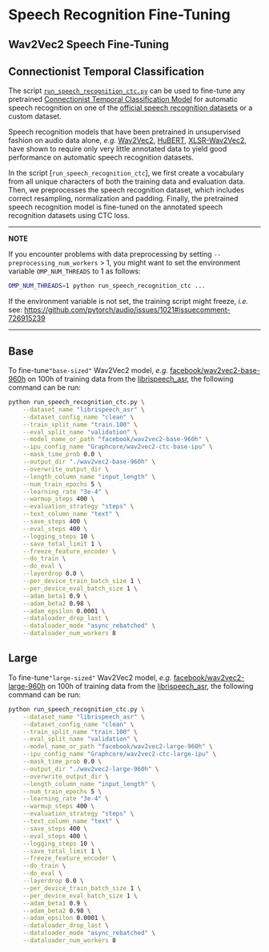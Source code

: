 <!---
Copyright 2021 The HuggingFace Team. All rights reserved.
Copyright 2022 Graphcore Ltd. All rights reserved.

Licensed under the Apache License, Version 2.0 (the "License");
you may not use this file except in compliance with the License.
You may obtain a copy of the License at

    http://www.apache.org/licenses/LICENSE-2.0

Unless required by applicable law or agreed to in writing, software
distributed under the License is distributed on an "AS IS" BASIS,
WITHOUT WARRANTIES OR CONDITIONS OF ANY KIND, either express or implied.
See the License for the specific language governing permissions and
limitations under the License.
-->

# Speech Recognition Fine-Tuning


## Wav2Vec2 Speech Fine-Tuning

## Connectionist Temporal Classification

The script [`run_speech_recognition_ctc.py`](https://github.com/huggingface/transformers/blob/main/examples/pytorch/speech-recognition/run_speech_recognition_ctc.py) can be used to fine-tune any pretrained [Connectionist Temporal Classification Model](https://huggingface.co/docs/transformers/main/en/model_doc/auto#transformers.AutoModelForCTC) for automatic speech
recognition on one of the [official speech recognition datasets](https://huggingface.co/datasets?task_ids=task_ids:automatic-speech-recognition) or a custom dataset.

Speech recognition models that have been pretrained in unsupervised fashion on audio data alone, *e.g.* [Wav2Vec2](https://huggingface.co/transformers/main/model_doc/wav2vec2.html), [HuBERT](https://huggingface.co/transformers/main/model_doc/hubert.html), [XLSR-Wav2Vec2](https://huggingface.co/transformers/main/model_doc/xlsr_wav2vec2.html), have shown to require only
very little annotated data to yield good performance on automatic speech recognition datasets.

In the script [`run_speech_recognition_ctc`], we first create a vocabulary from all unique characters of both the training data and evaluation data. Then, we preprocesses the speech recognition dataset, which includes correct resampling, normalization and padding. Finally, the pretrained speech recognition model is fine-tuned on the annotated speech recognition datasets using CTC loss.


---
**NOTE**

If you encounter problems with data preprocessing by setting `--preprocessing_num_workers` > 1,
you might want to set the environment variable `OMP_NUM_THREADS` to 1 as follows:

```bash
OMP_NUM_THREADS=1 python run_speech_recognition_ctc ...
```

If the environment variable is not set, the training script might freeze, *i.e.* see: https://github.com/pytorch/audio/issues/1021#issuecomment-726915239

---

## Base

To fine-tune`"base-sized"` Wav2Vec2 model, *e.g.* [facebook/wav2vec2-base-960h](https://huggingface.co/facebook/wav2vec2-base-960h)
on 100h of training data from the [librispeech_asr](https://huggingface.co/datasets/librispeech_asr), the following command can be run:

```bash
python run_speech_recognition_ctc.py \
    --dataset_name "librispeech_asr" \
    --dataset_config_name "clean" \
    --train_split_name "train.100" \
    --eval_split_name "validation" \
    --model_name_or_path "facebook/wav2vec2-base-960h" \
    --ipu_config_name "Graphcore/wav2vec2-ctc-base-ipu" \
    --mask_time_prob 0.0 \
    --output_dir "./wav2vec2-base-960h" \
    --overwrite_output_dir \
    --length_column_name "input_length" \
    --num_train_epochs 5 \
    --learning_rate "3e-4" \
    --warmup_steps 400 \
    --evaluation_strategy "steps" \
    --text_column_name "text" \
    --save_steps 400 \
    --eval_steps 400 \
    --logging_steps 10 \
    --save_total_limit 1 \
    --freeze_feature_encoder \
    --do_train \
    --do_eval \
    --layerdrop 0.0 \
    --per_device_train_batch_size 1 \
    --per_device_eval_batch_size 1 \
    --adam_beta1 0.9 \
    --adam_beta2 0.98 \
    --adam_epsilon 0.0001 \
    --dataloader_drop_last \
    --dataloader_mode "async_rebatched" \
    --dataloader_num_workers 8 
```

## Large

To fine-tune`"large-sized"` Wav2Vec2 model, *e.g.* [facebook/wav2vec2-large-960h](https://huggingface.co/facebook/wav2vec2-large-960h)
on 100h of training data from the [librispeech_asr](https://huggingface.co/datasets/librispeech_asr), the following command can be run:

```bash
python run_speech_recognition_ctc.py \
    --dataset_name "librispeech_asr" \
    --dataset_config_name "clean" \
    --train_split_name "train.100" \
    --eval_split_name "validation" \
    --model_name_or_path "facebook/wav2vec2-large-960h" \
    --ipu_config_name "Graphcore/wav2vec2-ctc-large-ipu" \
    --mask_time_prob 0.0 \
    --output_dir "./wav2vec2-large-960h" \
    --overwrite_output_dir \
    --length_column_name "input_length" \
    --num_train_epochs 5 \
    --learning_rate "3e-4" \
    --warmup_steps 400 \
    --evaluation_strategy "steps" \
    --text_column_name "text" \
    --save_steps 400 \
    --eval_steps 400 \
    --logging_steps 10 \
    --save_total_limit 1 \
    --freeze_feature_encoder \
    --do_train \
    --do_eval \
    --layerdrop 0.0 \
    --per_device_train_batch_size 1 \
    --per_device_eval_batch_size 1 \
    --adam_beta1 0.9 \
    --adam_beta2 0.98 \
    --adam_epsilon 0.0001 \
    --dataloader_drop_last \
    --dataloader_mode "async_rebatched" \
    --dataloader_num_workers 8 
```

